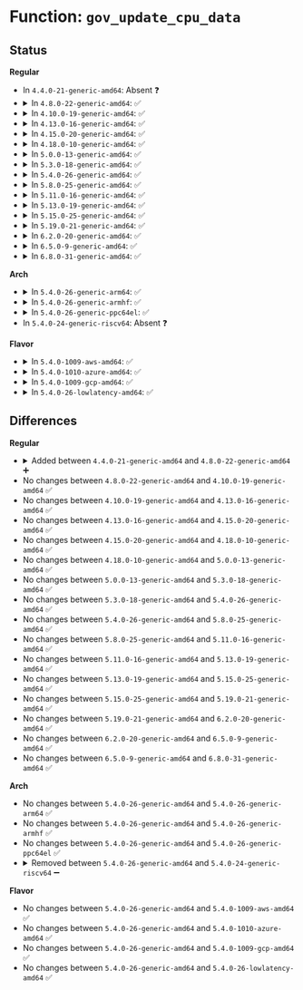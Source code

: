 # Function: <code>gov_update_cpu_data</code>

## Status
<b>Regular</b>
<ul>
<li>
In <code>4.4.0-21-generic-amd64</code>: Absent ❓
</li>
<li>
<details>
<summary>In <code>4.8.0-22-generic-amd64</code>: ✅</summary>

```c
void gov_update_cpu_data(struct dbs_data * dbs_data)
```

```json
{
  "name": "gov_update_cpu_data",
  "collision_type": "Unique Global",
  "inline_type": "No",
  "funcs": [
    {
      "addr": 18446744071586278112,
      "name": "gov_update_cpu_data",
      "external": true,
      "loc": "drivers/cpufreq/cpufreq_governor.c:96",
      "file": "drivers/cpufreq/cpufreq_governor.c",
      "inline": "seen, unknown",
      "caller_inline": [],
      "caller_func": [
        "drivers/cpufreq/cpufreq_ondemand.c:store_ignore_nice_load",
        "drivers/cpufreq/cpufreq_ondemand.c:store_io_is_busy",
        "drivers/cpufreq/cpufreq_conservative.c:store_ignore_nice_load"
      ]
    }
  ],
  "symbols": [
    {
      "addr": 18446744071586278112,
      "name": "gov_update_cpu_data",
      "section": ".text",
      "bind": "STB_GLOBAL",
      "size": 222
    }
  ]
}
```
</details>
</li>
<li>
<details>
<summary>In <code>4.10.0-19-generic-amd64</code>: ✅</summary>

```c
void gov_update_cpu_data(struct dbs_data * dbs_data)
```

```json
{
  "name": "gov_update_cpu_data",
  "collision_type": "Unique Global",
  "inline_type": "No",
  "funcs": [
    {
      "addr": 18446744071586482288,
      "name": "gov_update_cpu_data",
      "external": true,
      "loc": "drivers/cpufreq/cpufreq_governor.c:96",
      "file": "drivers/cpufreq/cpufreq_governor.c",
      "inline": "seen, unknown",
      "caller_inline": [],
      "caller_func": [
        "drivers/cpufreq/cpufreq_ondemand.c:store_ignore_nice_load",
        "drivers/cpufreq/cpufreq_ondemand.c:store_io_is_busy",
        "drivers/cpufreq/cpufreq_conservative.c:store_ignore_nice_load"
      ]
    }
  ],
  "symbols": [
    {
      "addr": 18446744071586482288,
      "name": "gov_update_cpu_data",
      "section": ".text",
      "bind": "STB_GLOBAL",
      "size": 231
    }
  ]
}
```
</details>
</li>
<li>
<details>
<summary>In <code>4.13.0-16-generic-amd64</code>: ✅</summary>

```c
void gov_update_cpu_data(struct dbs_data * dbs_data)
```

```json
{
  "name": "gov_update_cpu_data",
  "collision_type": "Unique Global",
  "inline_type": "No",
  "funcs": [
    {
      "addr": 18446744071586606880,
      "name": "gov_update_cpu_data",
      "external": true,
      "loc": "drivers/cpufreq/cpufreq_governor.c:95",
      "file": "drivers/cpufreq/cpufreq_governor.c",
      "inline": "seen, unknown",
      "caller_inline": [],
      "caller_func": [
        "drivers/cpufreq/cpufreq_ondemand.c:store_ignore_nice_load",
        "drivers/cpufreq/cpufreq_ondemand.c:store_io_is_busy",
        "drivers/cpufreq/cpufreq_conservative.c:store_ignore_nice_load"
      ]
    }
  ],
  "symbols": [
    {
      "addr": 18446744071586606880,
      "name": "gov_update_cpu_data",
      "section": ".text",
      "bind": "STB_GLOBAL",
      "size": 228
    }
  ]
}
```
</details>
</li>
<li>
<details>
<summary>In <code>4.15.0-20-generic-amd64</code>: ✅</summary>

```c
void gov_update_cpu_data(struct dbs_data * dbs_data)
```

```json
{
  "name": "gov_update_cpu_data",
  "collision_type": "Unique Global",
  "inline_type": "No",
  "funcs": [
    {
      "addr": 18446744071587090032,
      "name": "gov_update_cpu_data",
      "external": true,
      "loc": "drivers/cpufreq/cpufreq_governor.c:98",
      "file": "drivers/cpufreq/cpufreq_governor.c",
      "inline": "seen, unknown",
      "caller_inline": [],
      "caller_func": [
        "drivers/cpufreq/cpufreq_ondemand.c:store_ignore_nice_load",
        "drivers/cpufreq/cpufreq_ondemand.c:store_io_is_busy",
        "drivers/cpufreq/cpufreq_conservative.c:store_ignore_nice_load"
      ]
    }
  ],
  "symbols": [
    {
      "addr": 18446744071587090032,
      "name": "gov_update_cpu_data",
      "section": ".text",
      "bind": "STB_GLOBAL",
      "size": 193
    }
  ]
}
```
</details>
</li>
<li>
<details>
<summary>In <code>4.18.0-10-generic-amd64</code>: ✅</summary>

```c
void gov_update_cpu_data(struct dbs_data * dbs_data)
```

```json
{
  "name": "gov_update_cpu_data",
  "collision_type": "Unique Global",
  "inline_type": "No",
  "funcs": [
    {
      "addr": 18446744071587388128,
      "name": "gov_update_cpu_data",
      "external": true,
      "loc": "drivers/cpufreq/cpufreq_governor.c:98",
      "file": "drivers/cpufreq/cpufreq_governor.c",
      "inline": "seen, unknown",
      "caller_inline": [],
      "caller_func": [
        "drivers/cpufreq/cpufreq_ondemand.c:store_ignore_nice_load",
        "drivers/cpufreq/cpufreq_ondemand.c:store_io_is_busy",
        "drivers/cpufreq/cpufreq_conservative.c:store_ignore_nice_load"
      ]
    }
  ],
  "symbols": [
    {
      "addr": 18446744071587388128,
      "name": "gov_update_cpu_data",
      "section": ".text",
      "bind": "STB_GLOBAL",
      "size": 193
    }
  ]
}
```
</details>
</li>
<li>
<details>
<summary>In <code>5.0.0-13-generic-amd64</code>: ✅</summary>

```c
void gov_update_cpu_data(struct dbs_data * dbs_data)
```

```json
{
  "name": "gov_update_cpu_data",
  "collision_type": "Unique Global",
  "inline_type": "No",
  "funcs": [
    {
      "addr": 18446744071587568064,
      "name": "gov_update_cpu_data",
      "external": true,
      "loc": "drivers/cpufreq/cpufreq_governor.c:98",
      "file": "drivers/cpufreq/cpufreq_governor.c",
      "inline": "seen, unknown",
      "caller_inline": [],
      "caller_func": [
        "drivers/cpufreq/cpufreq_ondemand.c:store_ignore_nice_load",
        "drivers/cpufreq/cpufreq_ondemand.c:store_io_is_busy",
        "drivers/cpufreq/cpufreq_conservative.c:store_ignore_nice_load"
      ]
    }
  ],
  "symbols": [
    {
      "addr": 18446744071587568064,
      "name": "gov_update_cpu_data",
      "section": ".text",
      "bind": "STB_GLOBAL",
      "size": 193
    }
  ]
}
```
</details>
</li>
<li>
<details>
<summary>In <code>5.3.0-18-generic-amd64</code>: ✅</summary>

```c
void gov_update_cpu_data(struct dbs_data * dbs_data)
```

```json
{
  "name": "gov_update_cpu_data",
  "collision_type": "Unique Global",
  "inline_type": "No",
  "funcs": [
    {
      "addr": 18446744071587843792,
      "name": "gov_update_cpu_data",
      "external": true,
      "loc": "drivers/cpufreq/cpufreq_governor.c:95",
      "file": "drivers/cpufreq/cpufreq_governor.c",
      "inline": "seen, unknown",
      "caller_inline": [],
      "caller_func": [
        "drivers/cpufreq/cpufreq_ondemand.c:store_ignore_nice_load",
        "drivers/cpufreq/cpufreq_ondemand.c:store_io_is_busy",
        "drivers/cpufreq/cpufreq_conservative.c:store_ignore_nice_load"
      ]
    }
  ],
  "symbols": [
    {
      "addr": 18446744071587843792,
      "name": "gov_update_cpu_data",
      "section": ".text",
      "bind": "STB_GLOBAL",
      "size": 211
    }
  ]
}
```
</details>
</li>
<li>
<details>
<summary>In <code>5.4.0-26-generic-amd64</code>: ✅</summary>

```c
void gov_update_cpu_data(struct dbs_data * dbs_data)
```

```json
{
  "name": "gov_update_cpu_data",
  "collision_type": "Unique Global",
  "inline_type": "No",
  "funcs": [
    {
      "addr": 18446744071588048624,
      "name": "gov_update_cpu_data",
      "external": true,
      "loc": "drivers/cpufreq/cpufreq_governor.c:95",
      "file": "drivers/cpufreq/cpufreq_governor.c",
      "inline": "seen, unknown",
      "caller_inline": [],
      "caller_func": [
        "drivers/cpufreq/cpufreq_ondemand.c:store_ignore_nice_load",
        "drivers/cpufreq/cpufreq_ondemand.c:store_io_is_busy",
        "drivers/cpufreq/cpufreq_conservative.c:store_ignore_nice_load"
      ]
    }
  ],
  "symbols": [
    {
      "addr": 18446744071588048624,
      "name": "gov_update_cpu_data",
      "section": ".text",
      "bind": "STB_GLOBAL",
      "size": 211
    }
  ]
}
```
</details>
</li>
<li>
<details>
<summary>In <code>5.8.0-25-generic-amd64</code>: ✅</summary>

```c
void gov_update_cpu_data(struct dbs_data * dbs_data)
```

```json
{
  "name": "gov_update_cpu_data",
  "collision_type": "Unique Global",
  "inline_type": "No",
  "funcs": [
    {
      "addr": 18446744071588909248,
      "name": "gov_update_cpu_data",
      "external": true,
      "loc": "drivers/cpufreq/cpufreq_governor.c:95",
      "file": "drivers/cpufreq/cpufreq_governor.c",
      "inline": "seen, unknown",
      "caller_inline": [],
      "caller_func": [
        "drivers/cpufreq/cpufreq_ondemand.c:store_ignore_nice_load",
        "drivers/cpufreq/cpufreq_ondemand.c:store_io_is_busy",
        "drivers/cpufreq/cpufreq_conservative.c:store_ignore_nice_load"
      ]
    }
  ],
  "symbols": [
    {
      "addr": 18446744071588909248,
      "name": "gov_update_cpu_data",
      "section": ".text",
      "bind": "STB_GLOBAL",
      "size": 211
    }
  ]
}
```
</details>
</li>
<li>
<details>
<summary>In <code>5.11.0-16-generic-amd64</code>: ✅</summary>

```c
void gov_update_cpu_data(struct dbs_data * dbs_data)
```

```json
{
  "name": "gov_update_cpu_data",
  "collision_type": "Unique Global",
  "inline_type": "No",
  "funcs": [
    {
      "addr": 18446744071588921760,
      "name": "gov_update_cpu_data",
      "external": true,
      "loc": "drivers/cpufreq/cpufreq_governor.c:95",
      "file": "drivers/cpufreq/cpufreq_governor.c",
      "inline": "seen, unknown",
      "caller_inline": [],
      "caller_func": [
        "drivers/cpufreq/cpufreq_ondemand.c:store_ignore_nice_load",
        "drivers/cpufreq/cpufreq_ondemand.c:store_io_is_busy",
        "drivers/cpufreq/cpufreq_conservative.c:store_ignore_nice_load"
      ]
    }
  ],
  "symbols": [
    {
      "addr": 18446744071588921760,
      "name": "gov_update_cpu_data",
      "section": ".text",
      "bind": "STB_GLOBAL",
      "size": 211
    }
  ]
}
```
</details>
</li>
<li>
<details>
<summary>In <code>5.13.0-19-generic-amd64</code>: ✅</summary>

```c
void gov_update_cpu_data(struct dbs_data * dbs_data)
```

```json
{
  "name": "gov_update_cpu_data",
  "collision_type": "Unique Global",
  "inline_type": "No",
  "funcs": [
    {
      "addr": 18446744071588810336,
      "name": "gov_update_cpu_data",
      "external": true,
      "loc": "drivers/cpufreq/cpufreq_governor.c:95",
      "file": "drivers/cpufreq/cpufreq_governor.c",
      "inline": "seen, unknown",
      "caller_inline": [],
      "caller_func": [
        "drivers/cpufreq/cpufreq_ondemand.c:store_ignore_nice_load",
        "drivers/cpufreq/cpufreq_ondemand.c:store_io_is_busy",
        "drivers/cpufreq/cpufreq_conservative.c:store_ignore_nice_load"
      ]
    }
  ],
  "symbols": [
    {
      "addr": 18446744071588810336,
      "name": "gov_update_cpu_data",
      "section": ".text",
      "bind": "STB_GLOBAL",
      "size": 221
    }
  ]
}
```
</details>
</li>
<li>
<details>
<summary>In <code>5.15.0-25-generic-amd64</code>: ✅</summary>

```c
void gov_update_cpu_data(struct dbs_data * dbs_data)
```

```json
{
  "name": "gov_update_cpu_data",
  "collision_type": "Unique Global",
  "inline_type": "No",
  "funcs": [
    {
      "addr": 18446744071589502976,
      "name": "gov_update_cpu_data",
      "external": true,
      "loc": "drivers/cpufreq/cpufreq_governor.c:95",
      "file": "drivers/cpufreq/cpufreq_governor.c",
      "inline": "seen, unknown",
      "caller_inline": [],
      "caller_func": [
        "drivers/cpufreq/cpufreq_ondemand.c:store_ignore_nice_load",
        "drivers/cpufreq/cpufreq_ondemand.c:store_io_is_busy",
        "drivers/cpufreq/cpufreq_conservative.c:store_ignore_nice_load"
      ]
    }
  ],
  "symbols": [
    {
      "addr": 18446744071589502976,
      "name": "gov_update_cpu_data",
      "section": ".text",
      "bind": "STB_GLOBAL",
      "size": 280
    }
  ]
}
```
</details>
</li>
<li>
<details>
<summary>In <code>5.19.0-21-generic-amd64</code>: ✅</summary>

```c
void gov_update_cpu_data(struct dbs_data * dbs_data)
```

```json
{
  "name": "gov_update_cpu_data",
  "collision_type": "Unique Global",
  "inline_type": "No",
  "funcs": [
    {
      "addr": 18446744071590986400,
      "name": "gov_update_cpu_data",
      "external": true,
      "loc": "drivers/cpufreq/cpufreq_governor.c:95",
      "file": "drivers/cpufreq/cpufreq_governor.c",
      "inline": "seen, unknown",
      "caller_inline": [],
      "caller_func": [
        "drivers/cpufreq/cpufreq_ondemand.c:ignore_nice_load_store",
        "drivers/cpufreq/cpufreq_ondemand.c:io_is_busy_store",
        "drivers/cpufreq/cpufreq_conservative.c:ignore_nice_load_store"
      ]
    }
  ],
  "symbols": [
    {
      "addr": 18446744071590986400,
      "name": "gov_update_cpu_data",
      "section": ".text",
      "bind": "STB_GLOBAL",
      "size": 303
    }
  ]
}
```
</details>
</li>
<li>
<details>
<summary>In <code>6.2.0-20-generic-amd64</code>: ✅</summary>

```c
void gov_update_cpu_data(struct dbs_data * dbs_data)
```

```json
{
  "name": "gov_update_cpu_data",
  "collision_type": "Unique Global",
  "inline_type": "No",
  "funcs": [
    {
      "addr": 18446744071592692944,
      "name": "gov_update_cpu_data",
      "external": true,
      "loc": "drivers/cpufreq/cpufreq_governor.c:95",
      "file": "drivers/cpufreq/cpufreq_governor.c",
      "inline": "seen, unknown",
      "caller_inline": [],
      "caller_func": [
        "drivers/cpufreq/cpufreq_ondemand.c:ignore_nice_load_store",
        "drivers/cpufreq/cpufreq_ondemand.c:io_is_busy_store",
        "drivers/cpufreq/cpufreq_conservative.c:ignore_nice_load_store"
      ]
    }
  ],
  "symbols": [
    {
      "addr": 18446744071592692944,
      "name": "gov_update_cpu_data",
      "section": ".text",
      "bind": "STB_GLOBAL",
      "size": 313
    }
  ]
}
```
</details>
</li>
<li>
<details>
<summary>In <code>6.5.0-9-generic-amd64</code>: ✅</summary>

```c
void gov_update_cpu_data(struct dbs_data * dbs_data)
```

```json
{
  "name": "gov_update_cpu_data",
  "collision_type": "Unique Global",
  "inline_type": "No",
  "funcs": [
    {
      "addr": 18446744071593123904,
      "name": "gov_update_cpu_data",
      "external": true,
      "loc": "drivers/cpufreq/cpufreq_governor.c:95",
      "file": "drivers/cpufreq/cpufreq_governor.c",
      "inline": "seen, unknown",
      "caller_inline": [],
      "caller_func": [
        "drivers/cpufreq/cpufreq_ondemand.c:ignore_nice_load_store",
        "drivers/cpufreq/cpufreq_ondemand.c:io_is_busy_store",
        "drivers/cpufreq/cpufreq_conservative.c:ignore_nice_load_store"
      ]
    }
  ],
  "symbols": [
    {
      "addr": 18446744071593123904,
      "name": "gov_update_cpu_data",
      "section": ".text",
      "bind": "STB_GLOBAL",
      "size": 313
    }
  ]
}
```
</details>
</li>
<li>
<details>
<summary>In <code>6.8.0-31-generic-amd64</code>: ✅</summary>

```c
void gov_update_cpu_data(struct dbs_data * dbs_data)
```

```json
{
  "name": "gov_update_cpu_data",
  "collision_type": "Unique Global",
  "inline_type": "No",
  "funcs": [
    {
      "addr": 18446744071593876928,
      "name": "gov_update_cpu_data",
      "external": true,
      "loc": "drivers/cpufreq/cpufreq_governor.c:95",
      "file": "drivers/cpufreq/cpufreq_governor.c",
      "inline": "seen, unknown",
      "caller_inline": [],
      "caller_func": [
        "drivers/cpufreq/cpufreq_ondemand.c:ignore_nice_load_store",
        "drivers/cpufreq/cpufreq_ondemand.c:io_is_busy_store",
        "drivers/cpufreq/cpufreq_conservative.c:ignore_nice_load_store"
      ]
    }
  ],
  "symbols": [
    {
      "addr": 18446744071593876928,
      "name": "gov_update_cpu_data",
      "section": ".text",
      "bind": "STB_GLOBAL",
      "size": 328
    }
  ]
}
```
</details>
</li>
</ul>
<b>Arch</b>
<ul>
<li>
<details>
<summary>In <code>5.4.0-26-generic-arm64</code>: ✅</summary>

```c
void gov_update_cpu_data(struct dbs_data * dbs_data)
```

```json
{
  "name": "gov_update_cpu_data",
  "collision_type": "Unique Global",
  "inline_type": "No",
  "funcs": [
    {
      "addr": 18446603336501318168,
      "name": "gov_update_cpu_data",
      "external": true,
      "loc": "drivers/cpufreq/cpufreq_governor.c:95",
      "file": "drivers/cpufreq/cpufreq_governor.c",
      "inline": "seen, unknown",
      "caller_inline": [],
      "caller_func": [
        "drivers/cpufreq/cpufreq_ondemand.c:store_ignore_nice_load",
        "drivers/cpufreq/cpufreq_ondemand.c:store_io_is_busy",
        "drivers/cpufreq/cpufreq_conservative.c:store_ignore_nice_load"
      ]
    }
  ],
  "symbols": [
    {
      "addr": 18446603336501318168,
      "name": "gov_update_cpu_data",
      "section": ".text",
      "bind": "STB_GLOBAL",
      "size": 260
    }
  ]
}
```
</details>
</li>
<li>
<details>
<summary>In <code>5.4.0-26-generic-armhf</code>: ✅</summary>

```c
void gov_update_cpu_data(struct dbs_data * dbs_data)
```

```json
{
  "name": "gov_update_cpu_data",
  "collision_type": "Unique Global",
  "inline_type": "No",
  "funcs": [
    {
      "addr": 3233804524,
      "name": "gov_update_cpu_data",
      "external": true,
      "loc": "drivers/cpufreq/cpufreq_governor.c:95",
      "file": "drivers/cpufreq/cpufreq_governor.c",
      "inline": "seen, unknown",
      "caller_inline": [],
      "caller_func": [
        "drivers/cpufreq/cpufreq_ondemand.c:store_ignore_nice_load",
        "drivers/cpufreq/cpufreq_ondemand.c:store_io_is_busy",
        "drivers/cpufreq/cpufreq_conservative.c:store_ignore_nice_load"
      ]
    }
  ],
  "symbols": [
    {
      "addr": 3233804524,
      "name": "gov_update_cpu_data",
      "section": ".text",
      "bind": "STB_GLOBAL",
      "size": 224
    }
  ]
}
```
</details>
</li>
<li>
<details>
<summary>In <code>5.4.0-26-generic-ppc64el</code>: ✅</summary>

```c
void gov_update_cpu_data(struct dbs_data * dbs_data)
```

```json
{
  "name": "gov_update_cpu_data",
  "collision_type": "Unique Global",
  "inline_type": "No",
  "funcs": [
    {
      "addr": 13835058055294853040,
      "name": "gov_update_cpu_data",
      "external": true,
      "loc": "drivers/cpufreq/cpufreq_governor.c:95",
      "file": "drivers/cpufreq/cpufreq_governor.c",
      "inline": "seen, unknown",
      "caller_inline": [],
      "caller_func": [
        "drivers/cpufreq/cpufreq_ondemand.c:store_ignore_nice_load",
        "drivers/cpufreq/cpufreq_ondemand.c:store_io_is_busy",
        "drivers/cpufreq/cpufreq_conservative.c:store_ignore_nice_load"
      ]
    }
  ],
  "symbols": [
    {
      "addr": 13835058055294853040,
      "name": "gov_update_cpu_data",
      "section": ".text",
      "bind": "STB_GLOBAL",
      "size": 364
    }
  ]
}
```
</details>
</li>
<li>
In <code>5.4.0-24-generic-riscv64</code>: Absent ❓
</li>
</ul>
<b>Flavor</b>
<ul>
<li>
<details>
<summary>In <code>5.4.0-1009-aws-amd64</code>: ✅</summary>

```c
void gov_update_cpu_data(struct dbs_data * dbs_data)
```

```json
{
  "name": "gov_update_cpu_data",
  "collision_type": "Unique Global",
  "inline_type": "No",
  "funcs": [
    {
      "addr": 18446744071587673616,
      "name": "gov_update_cpu_data",
      "external": true,
      "loc": "drivers/cpufreq/cpufreq_governor.c:95",
      "file": "drivers/cpufreq/cpufreq_governor.c",
      "inline": "seen, unknown",
      "caller_inline": [],
      "caller_func": [
        "drivers/cpufreq/cpufreq_ondemand.c:store_ignore_nice_load",
        "drivers/cpufreq/cpufreq_ondemand.c:store_io_is_busy",
        "drivers/cpufreq/cpufreq_conservative.c:store_ignore_nice_load"
      ]
    }
  ],
  "symbols": [
    {
      "addr": 18446744071587673616,
      "name": "gov_update_cpu_data",
      "section": ".text",
      "bind": "STB_GLOBAL",
      "size": 211
    }
  ]
}
```
</details>
</li>
<li>
<details>
<summary>In <code>5.4.0-1010-azure-amd64</code>: ✅</summary>

```c
void gov_update_cpu_data(struct dbs_data * dbs_data)
```

```json
{
  "name": "gov_update_cpu_data",
  "collision_type": "Unique Global",
  "inline_type": "No",
  "funcs": [
    {
      "addr": 18446744071587447488,
      "name": "gov_update_cpu_data",
      "external": true,
      "loc": "drivers/cpufreq/cpufreq_governor.c:95",
      "file": "drivers/cpufreq/cpufreq_governor.c",
      "inline": "seen, unknown",
      "caller_inline": [],
      "caller_func": [
        "drivers/cpufreq/cpufreq_ondemand.c:store_ignore_nice_load",
        "drivers/cpufreq/cpufreq_ondemand.c:store_io_is_busy",
        "drivers/cpufreq/cpufreq_conservative.c:store_ignore_nice_load"
      ]
    }
  ],
  "symbols": [
    {
      "addr": 18446744071587447488,
      "name": "gov_update_cpu_data",
      "section": ".text",
      "bind": "STB_GLOBAL",
      "size": 211
    }
  ]
}
```
</details>
</li>
<li>
<details>
<summary>In <code>5.4.0-1009-gcp-amd64</code>: ✅</summary>

```c
void gov_update_cpu_data(struct dbs_data * dbs_data)
```

```json
{
  "name": "gov_update_cpu_data",
  "collision_type": "Unique Global",
  "inline_type": "No",
  "funcs": [
    {
      "addr": 18446744071588004768,
      "name": "gov_update_cpu_data",
      "external": true,
      "loc": "drivers/cpufreq/cpufreq_governor.c:95",
      "file": "drivers/cpufreq/cpufreq_governor.c",
      "inline": "seen, unknown",
      "caller_inline": [],
      "caller_func": [
        "drivers/cpufreq/cpufreq_ondemand.c:store_ignore_nice_load",
        "drivers/cpufreq/cpufreq_ondemand.c:store_io_is_busy",
        "drivers/cpufreq/cpufreq_conservative.c:store_ignore_nice_load"
      ]
    }
  ],
  "symbols": [
    {
      "addr": 18446744071588004768,
      "name": "gov_update_cpu_data",
      "section": ".text",
      "bind": "STB_GLOBAL",
      "size": 211
    }
  ]
}
```
</details>
</li>
<li>
<details>
<summary>In <code>5.4.0-26-lowlatency-amd64</code>: ✅</summary>

```c
void gov_update_cpu_data(struct dbs_data * dbs_data)
```

```json
{
  "name": "gov_update_cpu_data",
  "collision_type": "Unique Global",
  "inline_type": "No",
  "funcs": [
    {
      "addr": 18446744071588120208,
      "name": "gov_update_cpu_data",
      "external": true,
      "loc": "drivers/cpufreq/cpufreq_governor.c:95",
      "file": "drivers/cpufreq/cpufreq_governor.c",
      "inline": "seen, unknown",
      "caller_inline": [],
      "caller_func": [
        "drivers/cpufreq/cpufreq_ondemand.c:store_ignore_nice_load",
        "drivers/cpufreq/cpufreq_ondemand.c:store_io_is_busy",
        "drivers/cpufreq/cpufreq_conservative.c:store_ignore_nice_load"
      ]
    }
  ],
  "symbols": [
    {
      "addr": 18446744071588120208,
      "name": "gov_update_cpu_data",
      "section": ".text",
      "bind": "STB_GLOBAL",
      "size": 211
    }
  ]
}
```
</details>
</li>
</ul>

## Differences
<b>Regular</b>
<ul>
<li>
<details>
<summary>Added between <code>4.4.0-21-generic-amd64</code> and <code>4.8.0-22-generic-amd64</code> ➕</summary>

```c
void gov_update_cpu_data(struct dbs_data * dbs_data)
```
</details>
</li>
<li>
No changes between <code>4.8.0-22-generic-amd64</code> and <code>4.10.0-19-generic-amd64</code> ✅
</li>
<li>
No changes between <code>4.10.0-19-generic-amd64</code> and <code>4.13.0-16-generic-amd64</code> ✅
</li>
<li>
No changes between <code>4.13.0-16-generic-amd64</code> and <code>4.15.0-20-generic-amd64</code> ✅
</li>
<li>
No changes between <code>4.15.0-20-generic-amd64</code> and <code>4.18.0-10-generic-amd64</code> ✅
</li>
<li>
No changes between <code>4.18.0-10-generic-amd64</code> and <code>5.0.0-13-generic-amd64</code> ✅
</li>
<li>
No changes between <code>5.0.0-13-generic-amd64</code> and <code>5.3.0-18-generic-amd64</code> ✅
</li>
<li>
No changes between <code>5.3.0-18-generic-amd64</code> and <code>5.4.0-26-generic-amd64</code> ✅
</li>
<li>
No changes between <code>5.4.0-26-generic-amd64</code> and <code>5.8.0-25-generic-amd64</code> ✅
</li>
<li>
No changes between <code>5.8.0-25-generic-amd64</code> and <code>5.11.0-16-generic-amd64</code> ✅
</li>
<li>
No changes between <code>5.11.0-16-generic-amd64</code> and <code>5.13.0-19-generic-amd64</code> ✅
</li>
<li>
No changes between <code>5.13.0-19-generic-amd64</code> and <code>5.15.0-25-generic-amd64</code> ✅
</li>
<li>
No changes between <code>5.15.0-25-generic-amd64</code> and <code>5.19.0-21-generic-amd64</code> ✅
</li>
<li>
No changes between <code>5.19.0-21-generic-amd64</code> and <code>6.2.0-20-generic-amd64</code> ✅
</li>
<li>
No changes between <code>6.2.0-20-generic-amd64</code> and <code>6.5.0-9-generic-amd64</code> ✅
</li>
<li>
No changes between <code>6.5.0-9-generic-amd64</code> and <code>6.8.0-31-generic-amd64</code> ✅
</li>
</ul>
<b>Arch</b>
<ul>
<li>
No changes between <code>5.4.0-26-generic-amd64</code> and <code>5.4.0-26-generic-arm64</code> ✅
</li>
<li>
No changes between <code>5.4.0-26-generic-amd64</code> and <code>5.4.0-26-generic-armhf</code> ✅
</li>
<li>
No changes between <code>5.4.0-26-generic-amd64</code> and <code>5.4.0-26-generic-ppc64el</code> ✅
</li>
<li>
<details>
<summary>Removed between <code>5.4.0-26-generic-amd64</code> and <code>5.4.0-24-generic-riscv64</code> ➖</summary>

```c
void gov_update_cpu_data(struct dbs_data * dbs_data)
```
</details>
</li>
</ul>
<b>Flavor</b>
<ul>
<li>
No changes between <code>5.4.0-26-generic-amd64</code> and <code>5.4.0-1009-aws-amd64</code> ✅
</li>
<li>
No changes between <code>5.4.0-26-generic-amd64</code> and <code>5.4.0-1010-azure-amd64</code> ✅
</li>
<li>
No changes between <code>5.4.0-26-generic-amd64</code> and <code>5.4.0-1009-gcp-amd64</code> ✅
</li>
<li>
No changes between <code>5.4.0-26-generic-amd64</code> and <code>5.4.0-26-lowlatency-amd64</code> ✅
</li>
</ul>
